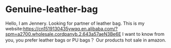 # Genuine-leather-bag
Hello, I am Jennery. Looking for partner of leather bag. This is my website:https://cn1519130435ywqq.en.alibaba.com/?spm=a2700.wholesale.cordpanyb.2.643a57aeN3Be6E
I want to know from you, you prefer leather bags or PU bags？
Our products hot sale in amazon.
